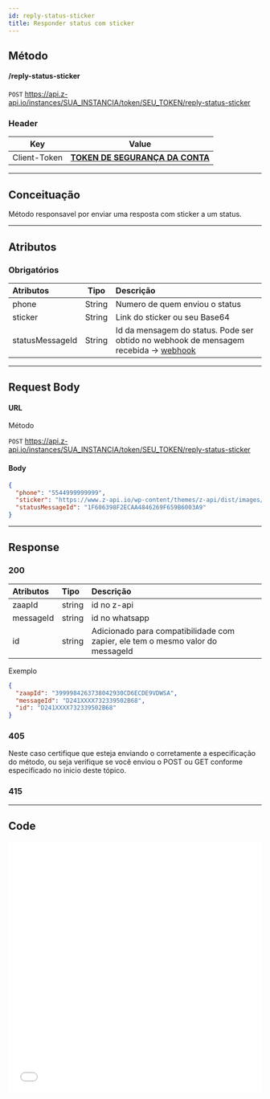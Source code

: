 ```yaml
---
id: reply-status-sticker
title: Responder status com sticker
---
```


## Método

#### /reply-status-sticker

`POST` https://api.z-api.io/instances/SUA_INSTANCIA/token/SEU_TOKEN/reply-status-sticker

### Header

|      Key       |            Value            |
| :------------: |     :-----------------:     |
|  Client-Token  | **[TOKEN DE SEGURANÇA DA CONTA](../security/client-token)** |
---

## Conceituação

Método responsavel por enviar uma resposta com sticker a um status.

---

## Atributos

### Obrigatórios

| Atributos |  Tipo  | Descrição                    |
| :-------- | :----: | :--------------------------- |
| phone     | String | Numero de quem enviou o status |
| sticker   | String | Link do sticker ou seu Base64 |
| statusMessageId    | String | Id da mensagem do status. Pode ser obtido no webhook de mensagem recebida -> [webhook](../webhooks/on-message-received)  |

---

## Request Body

#### URL

Método

`POST` https://api.z-api.io/instances/SUA_INSTANCIA/token/SEU_TOKEN/reply-status-sticker

#### Body

```json
{
  "phone": "5544999999999",
  "sticker": "https://www.z-api.io/wp-content/themes/z-api/dist/images/logo.svg",
  "statusMessageId": "1F606398F2ECAA4846269F659B6003A9"
}
```

---

## Response

### 200

| Atributos | Tipo   | Descrição      |
| :-------- | :----- | :------------- |
| zaapId | string | id no z-api |
| messageId | string | id no whatsapp |
| id | string | Adicionado para compatibilidade com zapier, ele tem o mesmo valor do messageId |

Exemplo

```json
{
  "zaapId": "3999984263738042930CD6ECDE9VDWSA",
  "messageId": "D241XXXX732339502B68",
  "id": "D241XXXX732339502B68"
}
```

### 405

Neste caso certifique que esteja enviando o corretamente a especificação do método, ou seja verifique se você enviou o POST ou GET conforme especificado no inicio deste tópico.

### 415

---

## Code

<iframe src="//api.apiembed.com/?source=https://raw.githubusercontent.com/Z-API/z-api-docs/main/json-examples/reply-status-sticker.json&targets=all" frameborder="0" scrolling="no" width="100%" height="500px" seamless></iframe>
